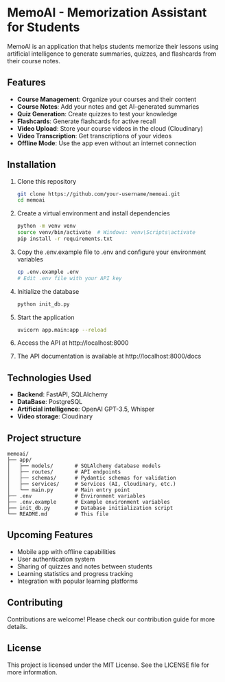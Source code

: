 # MemoAI - Memorization Assistant for Students

MemoAI is an application that helps students memorize their lessons using artificial intelligence to generate summaries, quizzes, and flashcards from their course notes.

## Features

- **Course Management**: Organize your courses and their content
- **Course Notes**: Add your notes and get AI-generated summaries
- **Quiz Generation**: Create quizzes to test your knowledge
- **Flashcards**: Generate flashcards for active recall
- **Video Upload**: Store your course videos in the cloud (Cloudinary)
- **Video Transcription**: Get transcriptions of your videos
- **Offline Mode**: Use the app even without an internet connection

## Installation

1. Clone this repository
   ```bash
   git clone https://github.com/your-username/memoai.git
   cd memoai
   ````

2. Create a virtual environment and install dependencies
   ```bash
   python -m venv venv
   source venv/bin/activate  # Windows: venv\Scripts\activate
   pip install -r requirements.txt
   ```

3. Copy the .env.example file to .env and configure your environment variables
   ```bash
   cp .env.example .env
   # Edit .env file with your API key
   ```

4. Initialize the database
   ```bash
   python init_db.py
   ```

5. Start the application
   ```bash
   uvicorn app.main:app --reload
   ```

6. Access the API at http://localhost:8000

7. The API documentation is available at http://localhost:8000/docs

## Technologies Used

- **Backend**: FastAPI, SQLAlchemy
- **DataBase**: PostgreSQL
- **Artificial intelligence**: OpenAI GPT-3.5, Whisper
- **Video storage**: Cloudinary

## Project structure

```
memoai/
├── app/
│   ├── models/       # SQLAlchemy database models
│   ├── routes/       # API endpoints
│   ├── schemas/      # Pydantic schemas for validation
│   ├── services/     # Services (AI, Cloudinary, etc.)
│   └── main.py       # Main entry point
├── .env              # Environment variables
├── .env.example      # Example environment variables
├── init_db.py        # Database initialization script
└── README.md         # This file
```

## Upcoming Features

- Mobile app with offline capabilities
- User authentication system
- Sharing of quizzes and notes between students
- Learning statistics and progress tracking
- Integration with popular learning platforms

## Contributing

Contributions are welcome! Please check our contribution guide for more details.

## License

This project is licensed under the MIT License. See the LICENSE file for more information.
